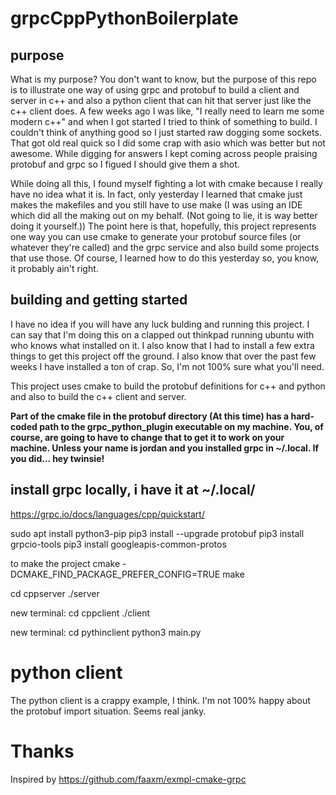 
# grpcCppPythonBoilerplate

## purpose

What is my purpose? You don't want to know, but the purpose of this repo is to illustrate one way of using grpc and protobuf to build a client and server in c++ and also a python client that can hit that server just like the c++ client does. A few weeks ago I was like, "I really need to learn me some modern c++" and when I got started I tried to think of something to build. I couldn't think of anything good so I just started raw dogging some sockets. That got old real quick so I did some crap with asio which was better but not awesome. While digging for answers I kept coming across people praising protobuf and grpc so I figued I should give them a shot.

While doing all this, I found myself fighting a lot with cmake because I really have no idea what it is. In fact, only yesterday I learned that cmake just makes the makefiles and you still have to use make (I was using an IDE which did all the making out on my behalf. (Not going to lie, it is way better doing it yourself.)) The point here is that, hopefully, this project represents one way you can use cmake to generate your protobuf source files (or whatever they're called) and the grpc service and also build some projects that use those. Of course, I learned how to do this yesterday so, you know, it probably ain't right.


## building and getting started

I have no idea if you will have any luck bulding and running this project. I can say that I'm doing this on a clapped out thinkpad running ubuntu with who knows what installed on it. I also know that I had to install a few extra things to get this project off the ground. I also know that over the past few weeks I have installed a ton of crap. So, I'm not 100% sure what you'll need.

This project uses cmake to build the protobuf definitions for c++ and python and also to build the c++ client and server.

**Part of the cmake file in the protobuf directory (At this time) has a hard-coded path to the grpc_python_plugin executable on my machine. You, of course, are going to have to change that to get it to work on your machine. Unless your name is jordan and you installed grpc in ~/.local. If you did... hey twinsie! <vomit>**


## install grpc locally, i have it at ~/.local/

https://grpc.io/docs/languages/cpp/quickstart/

sudo apt install python3-pip
pip3 install --upgrade protobuf
pip3 install grpcio-tools
pip3 install googleapis-common-protos


to make the project
cmake -DCMAKE_FIND_PACKAGE_PREFER_CONFIG=TRUE
make

cd cppserver
./server

new terminal:
cd cppclient
./client

new terminal:
cd pythinclient
python3 main.py


# python client
The python client is a crappy example, I think. I'm not 100% happy about the protobuf import situation. Seems real janky.


# Thanks
Inspired by https://github.com/faaxm/exmpl-cmake-grpc